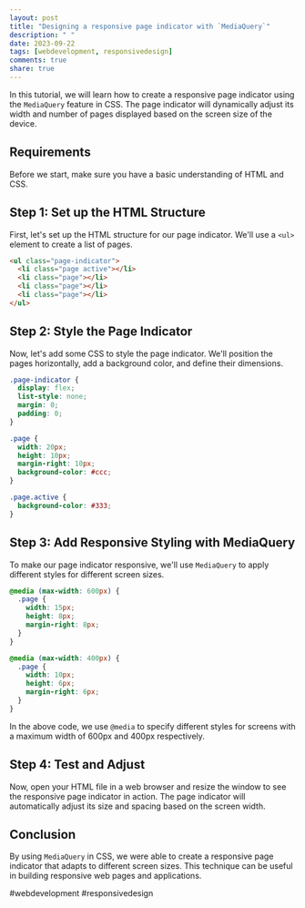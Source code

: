 ```yaml
---
layout: post
title: "Designing a responsive page indicator with `MediaQuery`"
description: " "
date: 2023-09-22
tags: [webdevelopment, responsivedesign]
comments: true
share: true
---
```


In this tutorial, we will learn how to create a responsive page indicator using the `MediaQuery` feature in CSS. The page indicator will dynamically adjust its width and number of pages displayed based on the screen size of the device.

## Requirements
Before we start, make sure you have a basic understanding of HTML and CSS.

## Step 1: Set up the HTML Structure
First, let's set up the HTML structure for our page indicator. We'll use a `<ul>` element to create a list of pages.

```html
<ul class="page-indicator">
  <li class="page active"></li>
  <li class="page"></li>
  <li class="page"></li>
  <li class="page"></li>
</ul>
```

## Step 2: Style the Page Indicator
Now, let's add some CSS to style the page indicator. We'll position the pages horizontally, add a background color, and define their dimensions.

```css
.page-indicator {
  display: flex;
  list-style: none;
  margin: 0;
  padding: 0;
}

.page {
  width: 20px;
  height: 10px;
  margin-right: 10px;
  background-color: #ccc;
}

.page.active {
  background-color: #333;
}
```

## Step 3: Add Responsive Styling with MediaQuery
To make our page indicator responsive, we'll use `MediaQuery` to apply different styles for different screen sizes.

```css
@media (max-width: 600px) {
  .page {
    width: 15px;
    height: 8px;
    margin-right: 8px;
  }
}

@media (max-width: 400px) {
  .page {
    width: 10px;
    height: 6px;
    margin-right: 6px;
  }
}
```

In the above code, we use `@media` to specify different styles for screens with a maximum width of 600px and 400px respectively.

## Step 4: Test and Adjust
Now, open your HTML file in a web browser and resize the window to see the responsive page indicator in action. The page indicator will automatically adjust its size and spacing based on the screen width.

## Conclusion
By using `MediaQuery` in CSS, we were able to create a responsive page indicator that adapts to different screen sizes. This technique can be useful in building responsive web pages and applications.

#webdevelopment #responsivedesign